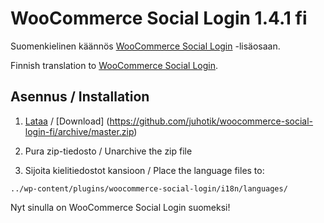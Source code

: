 # WooCommerce Social Login 1.4.1 fi

Suomenkielinen käännös [WooCommerce Social Login](http://www.woothemes.com/products/woocommerce-social-login/) -lisäosaan.

Finnish translation to [WooCommerce Social Login](http://www.woothemes.com/products/woocommerce-social-login/).

## Asennus / Installation

1. [Lataa](https://github.com/juhotik/woocommerce-social-login-fi/archive/master.zip) / [Download] (https://github.com/juhotik/woocommerce-social-login-fi/archive/master.zip)

2. Pura zip-tiedosto / Unarchive the zip file

3. Sijoita kielitiedostot kansioon / Place the language files to:

```
../wp-content/plugins/woocommerce-social-login/i18n/languages/
```

Nyt sinulla on WooCommerce Social Login suomeksi!
